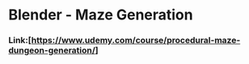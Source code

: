 # Blender - Maze Generation
### Link:[<https://www.udemy.com/course/procedural-maze-dungeon-generation/>]